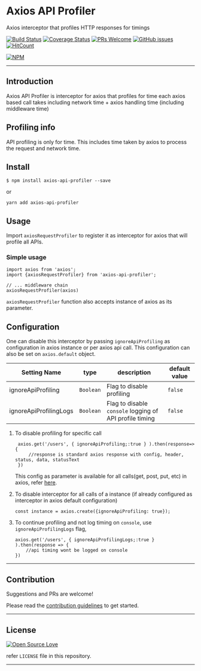 # Axios API Profiler

Axios interceptor that profiles HTTP responses for timings

[![Build Status](https://travis-ci.org/anubhavsrivastava/axios-api-profiler.svg?branch=master)](https://travis-ci.org/anubhavsrivastava/axios-api-profiler)
[![Coverage Status](https://coveralls.io/repos/github/anubhavsrivastava/axios-api-profiler/badge.svg?branch=master)](https://coveralls.io/github/anubhavsrivastava/axios-api-profiler?branch=master)
[![PRs Welcome](https://img.shields.io/badge/PRs-welcome-brightgreen.svg?style=flat-square)](http://makeapullrequest.com)
[![GitHub issues](https://img.shields.io/github/issues/anubhavsrivastava/axios-api-profiler.svg?style=flat-square)](https://github.com/anubhavsrivastava/axios-api-profiler/issues)
[![HitCount](http://hits.dwyl.io/anubhavsrivastava/axios-api-profiler.svg)](http://hits.dwyl.io/anubhavsrivastava/axios-api-profiler)

[![NPM](https://nodei.co/npm/axios-api-profiler.png?downloads=true&stars=true)](https://nodei.co/npm/axios-api-profiler/)

<!-- toc -->

<!-- tocstop -->

---

## Introduction

Axios API Profiler is interceptor for axios that profiles for time each axios based call takes including network time + axios handling time (including middleware time)

## Profiling info

API profiling is only for time. This includes time taken by axios to process the request and network time.

## Install

```
$ npm install axios-api-profiler --save
```

or

```
yarn add axios-api-profiler
```

## Usage

Import `axiosRequestProfiler` to register it as interceptor for axios that will profile all APIs.

### Simple usage

    import axios from 'axios';
    import {axiosRequestProfiler} from 'axios-api-profiler';

    // ... middleware chain
    axiosRequestProfiler(axios)

`axiosRequestProfiler` function also accepts instance of axios as its parameter.

## Configuration

One can disable this interceptor by passing `ignoreApiProfiling` as configuration in axios instance or per axios api call. This configuration can also be set on `axios.default` object.

| Setting Name           | type      | description                                             | default value |
| ---------------------- | --------- | ------------------------------------------------------- | ------------- |
| ignoreApiProfiling     | `Boolean` | Flag to disable profiling                               | `false`       |
| ignoreApiProfilingLogs | `Boolean` | Flag to disable `console` logging of API profile timing | `false`       |

1. To disable profiling for specific call


        axios.get('/users', { ignoreApiProfiling;:true } ).then(response=>{
            //response is standard axios response with config, header, status, data, statusText
        })

    This config as parameter is available for all calls(get, post, put, etc) in axios, refer [here](https://www.npmjs.com/package/axios#request-method-aliases).

2.  To disable interceptor for all calls of a instance (if already configured as interceptor in axios default configuration)

        const instance = axios.create({ignoreApiProfiling: true});

3.  To continue profiling and not log timing on `console`, use `ignoreApiProfilingLogs` flag,

        axios.get('/users', { ignoreApiProfilingLogs;:true } ).then(response => {
            //api timing wont be logged on console
        })

---

## Contribution

Suggestions and PRs are welcome!

Please read the [contribution guidelines](CONTRIBUTING.md) to get started.

<!-- Change contributing.md -->

---

## License

[![Open Source Love](https://badges.frapsoft.com/os/mit/mit.svg?v=102)](LICENSE)

refer `LICENSE` file in this repository.

---
